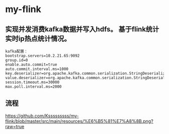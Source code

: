 # my-flink
## 实现并发消费kafka数据并写入hdfs。 基于flink统计实时ip热点统计情况。
    kafka配置：
    bootstrap.servers=10.2.21.65:9092
    group.id=0
    enable.auto.commit=true
    auto.commit.interval.ms=1000
    key.deserializer=org.apache.kafka.common.serialization.StringDeserializer
    value.deserializer=org.apache.kafka.common.serialization.StringDeserializer
    session.timeout.ms=30000
    max.poll.interval.ms=2000
## 流程

https://github.com/Ksssssssss/my-flink/blob/master/src/main/resources/%E6%B5%81%E7%A8%8B.png?raw=true
